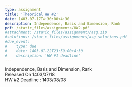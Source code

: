 ```yaml
---
type: assignment
title: 'Theorical HW #2'
date: 1403-07-17T4:30:00+4:30
description: Independence, Basis and Dimension, Rank
pdf: /static_files/assignments/HW2.pdf
#attachment: /static_files/assignments/asg.zip
#solutions: /static_files/assignments/asg_solutions.pdf
#due_event: 
#    type: due
#    date: 1403-07-22T23:59:00+4:30
#    description: 'HW #1 deadline'
---
```

Independence, Basis and Dimension, Rank<br>
Released On 1403/07/18<br>
HW #2 Deadline : 1403/08/08 
